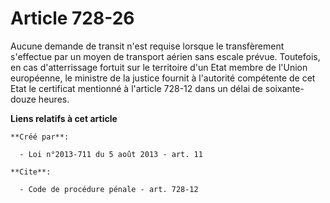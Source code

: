 # Article 728-26

Aucune demande de transit n'est requise lorsque le transfèrement s'effectue par un moyen de transport aérien sans escale
prévue. Toutefois, en cas d'atterrissage fortuit sur le territoire d'un Etat membre de l'Union européenne, le ministre de la
justice fournit à l'autorité compétente de cet Etat le certificat mentionné à l'article 728-12 dans un délai de soixante-
douze heures.

**Liens relatifs à cet article**

	**Créé par**:

	  - Loi n°2013-711 du 5 août 2013 - art. 11

	**Cite**:

	  - Code de procédure pénale - art. 728-12
